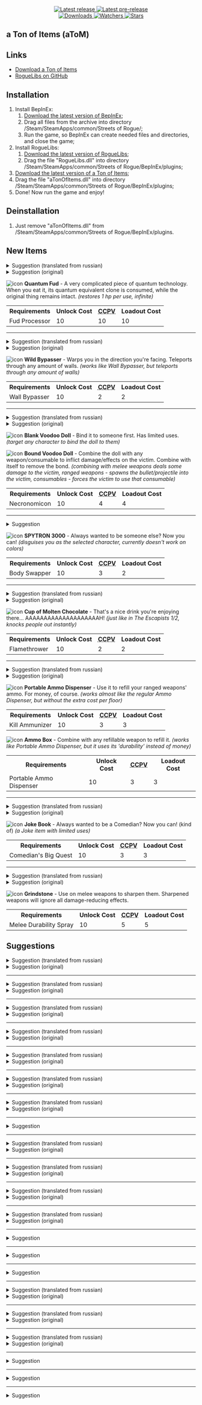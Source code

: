 ﻿<div align="center">
  <p>
    <a href="https://github.com/Abbysssal/aToI/releases/latest">
      <img src="https://img.shields.io/github/v/release/Abbysssal/aToI?label=Latest%20release&style=for-the-badge&logo=github" alt="Latest release"/>
    </a>
    <a href="https://github.com/Abbysssal/aToI/releases">
      <img src="https://img.shields.io/github/v/release/Abbysssal/aToI?include_prereleases&label=Latest%20pre-release&style=for-the-badge&logo=github" alt="Latest pre-release"/>
    </a>
    <br/>
    <a href="https://github.com/Abbysssal/aToI/releases">
      <img src="https://img.shields.io/github/downloads/Abbysssal/aToI/total?label=Downloads&style=for-the-badge" alt="Downloads"/>
    </a>
    <a href="https://github.com/Abbysssal/aToI/subscription">
      <img src="https://img.shields.io/github/watchers/Abbysssal/aToI?color=green&label=Watchers&style=for-the-badge" alt="Watchers"/>
    </a>
    <a href="https://github.com/Abbysssal/aToI/stargazers">
      <img src="https://img.shields.io/github/stars/Abbysssal/aToI?color=green&label=Stars&style=for-the-badge" alt="Stars"/>
    </a>
  </p>
</div>

## a Ton of Items (aToM) ##

## Links ##
*  [Download a Ton of Items](https://github.com/Abbysssal/aToI/releases)
*  [RogueLibs on GitHub](https://github.com/Abbysssal/RogueLibs)

## Installation ##
1.  Install BepInEx:
    1.  [Download the latest version of BepInEx](https://github.com/BepInEx/BepInEx/releases/latest);
    2.  Drag all files from the archive into directory /Steam/SteamApps/common/Streets of Rogue/;
    3.  Run the game, so BepInEx can create needed files and directories, and close the game;
2.  Install RogueLibs:
    1.  [Download the latest version of RogueLibs](https://github.com/Abbysssal/RogueLibs/releases/latest);
    2.  Drag the file "RogueLibs.dll" into directory /Steam/SteamApps/common/Streets of Rogue/BepInEx/plugins;
3.  [Download the latest version of a Ton of Items](https://github.com/Abbysssal/aToI/releases/latest);
4.  Drag the file "aTonOfItems.dll" into directory /Steam/SteamApps/common/Streets of Rogue/BepInEx/plugins;
5.  Done! Now run the game and enjoy!

## Deinstallation ##
1.  Just remove "aTonOfItems.dll" from /Steam/SteamApps/common/Streets of Rogue/BepInEx/plugins.

## New Items ##
<details><summary>Suggestion (translated from russian)</summary>
<blockquote cite="https://discordapp.com/channels/402143558695387144/564721231576694784/731592564486045737"><p>
<span title="бесконечный хавчик, востанавливает 1 хп за прием.">infinite fud, restores 1 hp per use.</span><br/>
<span title="способ получения (если можно) бросить хавчик в огонь.">obtaining method (if possible) throw fud into fire.</span><br/>
<span title="а также он бесконечный :thinkingSmart:">and also it is infininte :thinkingSmart:</span><br/>
<span title="и еще бесконечный он :thinking~1:">and infinite it is :thinking~1:</span><br/>
<span title="попробуешь абба?">give it a try?</span>
</p></blockquote>
<footer>— Milky_Guy#4305, 11.07.2020 19:27, <a href="https://discordapp.com/channels/402143558695387144/564721231576694784/731592564486045737">#sor_chyat (У Старин)</a></footer>
</details>
<details><summary>Suggestion (original)</summary>
<blockquote cite="https://discordapp.com/channels/402143558695387144/564721231576694784/731592564486045737"><p>
<span title="infinite fud, restores 1 hp per use.">бесконечный хавчик, востанавливает 1 хп за прием.</span><br/>
<span title="obtaining method (if possible) throw fud into fire.">способ получения (если можно) бросить хавчик в огонь.</span><br/>
<span title="and also it is infiinte :thinkingSmart:">а также он бесконечный :thinkingSmart:</span><br/>
<span title="and infinite it is :thinking~1:">и еще бесконечный он :thinking~1:</span><br/>
<span title="give it a try?">попробуешь абба?</span>
</p></blockquote>
<footer>— Milky_Guy#4305, 11.07.2020 19:27, <a href="https://discordapp.com/channels/402143558695387144/564721231576694784/731592564486045737">#sor_chyat (У Старин)</a></footer>
</details>

![icon](./img/QuantumFud.png) **Quantum Fud** - A very complicated piece of quantum technology. When you eat it, its quantum equivalent clone is consumed, while the original thing remains intact. *(restores 1 hp per use, infinite)*

<table>
<tr>
  <th>Requirements</th>
  <th>Unlock Cost</th>
  <th><abbr title="Custom Character Point Value">CCPV</abbr></th>
  <th>Loadout Cost</th>
</tr>
<tr>
  <td>Fud Processor</td>
  <td>10</td>
  <td>10</td>
  <td>10</td>
</tr>
</table>

***
<details><summary>Suggestion (translated from russian)</summary>
<blockquote cite="https://discordapp.com/channels/402143558695387144/564721231576694784/731746621917888543"><p>
<span title="Хех">Heh</span><br/>
<span title="Может попробуешь сделать предмет который телепортирует на рандомное короткое расстояние?">Can you try to make an item that teleports on a random distance?</span>
</p></blockquote>
<footer>— Uncertainty#5751, 12.07.20 5:39, <a href="https://discordapp.com/channels/402143558695387144/564721231576694784/731746621917888543">#sor_chyat (У Старин)</a></footer>
</details>
<details><summary>Suggestion (original)</summary>
<blockquote cite="https://discordapp.com/channels/402143558695387144/564721231576694784/731746621917888543"><p>
<span title="Heh">Хех</span><br/>
<span title="Can you try to make an item that teleports on a random distance?">Может попробуешь сделать предмет который телепортирует на рандомное короткое расстояние?</span>
</p></blockquote>
<footer>— Uncertainty#5751, 12.07.20 5:39, <a href="https://discordapp.com/channels/402143558695387144/564721231576694784/731746621917888543">#sor_chyat (У Старин)</a></footer>
</details>

![icon](./img/WildBypasser.png) **Wild Bypasser** - Warps you in the direction you're facing. Teleports through any amount of walls. *(works like Wall Bypasser, but teleports through any amount of walls)*

<table>
<tr>
  <th>Requirements</th>
  <th>Unlock Cost</th>
  <th><abbr title="Custom Character Point Value">CCPV</abbr></th>
  <th>Loadout Cost</th>
</tr>
<tr>
  <td>Wall Bypasser</td>
  <td>10</td>
  <td>2</td>
  <td>2</td>
</tr>
</table>

***
<details><summary>Suggestion (translated from russian)</summary>
<blockquote cite="https://discordapp.com/channels/402143558695387144/564721231576694784/731790468219797574"><p>
<span title="Кукла вуду, чтобы привязать к человеку нужно ударить его, работает как гипноз пришельца, с доступом к инвентарю жертвы">Voodoo doll, to bind it to a character you need to punch them, works like alien's hypnosis, with access to the victim's inventory</span>
</p></blockquote>
<footer>— babzoid1#7584, 12.07.20 8:34, <a href="https://discordapp.com/channels/402143558695387144/564721231576694784/731790468219797574">#sor_chyat (У Старин)</a></footer>
</details>
<details><summary>Suggestion (original)</summary>
<blockquote cite="https://discordapp.com/channels/402143558695387144/564721231576694784/731790468219797574"><p>
<span title="Voodoo doll, to bind it to a character you need to punch them, works like alien's hypnosis, with access to the victim's inventory">Кукла вуду, чтобы привязать к человеку нужно ударить его, работает как гипноз пришельца, с доступом к инвентарю жертвы</span>
</p></blockquote>
<footer>— babzoid1#7584, 12.07.20 8:34, <a href="https://discordapp.com/channels/402143558695387144/564721231576694784/731790468219797574">#sor_chyat (У Старин)</a></footer>
</details>

![icon](./img/VoodooInactive.png) **Blank Voodoo Doll** - Bind it to someone first. Has limited uses. *(target any character to bind the doll to them)*

![icon](./img/Voodoo.png) **Bound Voodoo Doll** - Combine the doll with any weapon/consumable to inflict damage/effects on the victim. Combine with itself to remove the bond. *(combining with melee weapons deals some damage to the victim, ranged weapons - spawns the bullet/projectile into the victim, consumables - forces the victim to use that consumable)*

<table>
<tr>
  <th>Requirements</th>
  <th>Unlock Cost</th>
  <th><abbr title="Custom Character Point Value">CCPV</abbr></th>
  <th>Loadout Cost</th>
</tr>
<tr>
  <td>Necronomicon</td>
  <td>10</td>
  <td>4</td>
  <td>4</td>
</tr>
</table>

***
<details><summary>Suggestion</summary>
<blockquote cite="https://discordapp.com/channels/187414758536773632/453256236461457409/743669131924209685"><p>
<span>/suggest what if there was like a disguise ability. Kinda like the spy's disguise kit from tf2 except you can only disguise as people you are near (its like the hacking tool but instead of hacking things its disguising as things)</span>
</p></blockquote>
<footer>— Dudeguy1#8877, 11.07.2020 2:03, <a href="https://discordapp.com/channels/187414758536773632/453256236461457409/743669131924209685">#💬ideas-discussion✍️ (Streets of Rogue Discord)</a></footer>
</details>

![icon](./img/SPYTRON3000.png) **SPYTRON 3000** - Always wanted to be someone else? Now you can! *(disguises you as the selected character, currently doesn't work on colors)*

<table>
<tr>
  <th>Requirements</th>
  <th>Unlock Cost</th>
  <th><abbr title="Custom Character Point Value">CCPV</abbr></th>
  <th>Loadout Cost</th>
</tr>
<tr>
  <td>Body Swapper</td>
  <td>10</td>
  <td>3</td>
  <td>2</td>
</tr>
</table>

***
<details><summary>Suggestion (translated from russian)</summary>
<blockquote cite="https://discordapp.com/channels/402143558695387144/564721231576694784/731810716201517056"><p>
<span title="сделай стакан горячего шоколада как в зе ескейпитс">make a cup of molten chocolate like in the escapists</span>
</p></blockquote>
<footer>— Milky_Guy#4305, 12.07.20 9:54, <a href="https://discordapp.com/channels/402143558695387144/564721231576694784/731810716201517056">#sor_chyat (У Старин)</a></footer>
</details>
<details><summary>Suggestion (original)</summary>
<blockquote cite="https://discordapp.com/channels/402143558695387144/564721231576694784/731810716201517056"><p>
<span title="make a cup of molten chocolate like in the escapists">сделай стакан горячего шоколада как в зе ескейпитс</span>
</p></blockquote>
<footer>— Milky_Guy#4305, 12.07.20 9:54, <a href="https://discordapp.com/channels/402143558695387144/564721231576694784/731810716201517056">#sor_chyat (У Старин)</a></footer>
</details>

![icon](./img/CupOfMoltenChocolate.png) **Cup of Molten Chocolate** - That's a nice drink you're enjoying there... AAAAAAAAAAAAAAAAAAAAH! *(just like in The Escapists 1/2, knocks people out instantly)*

<table>
<tr>
  <th>Requirements</th>
  <th>Unlock Cost</th>
  <th><abbr title="Custom Character Point Value">CCPV</abbr></th>
  <th>Loadout Cost</th>
</tr>
<tr>
  <td>Flamethrower</td>
  <td>10</td>
  <td>2</td>
  <td>2</td>
</tr>
</table>

***
<details><summary>Suggestion (translated from russian)</summary>
<blockquote cite="https://discordapp.com/channels/402143558695387144/564721231576694784/731831868663660564"><p>
<span title="а как нащёт портативного раздатчика патронов?">what about a portable ammo dispenser?</span>
</p></blockquote>
<footer>— ! Qenapp#2445, 12.07.20 11:18, <a href="https://discordapp.com/channels/402143558695387144/564721231576694784/731831868663660564">#sor_chyat (У Старин)</a></footer>
</details>
<details><summary>Suggestion (original)</summary>
<blockquote cite="https://discordapp.com/channels/402143558695387144/564721231576694784/731831868663660564"><p>
<span title="what about a portable ammo dispenser?">а как нащёт портативного раздатчика патронов?</span>
</p></blockquote>
<footer>— ! Qenapp#2445, 12.07.20 11:18, <a href="https://discordapp.com/channels/402143558695387144/564721231576694784/731831868663660564">#sor_chyat (У Старин)</a></footer>
</details>

![icon](./img/PortableAmmoDispenser.png) **Portable Ammo Dispenser** - Use it to refill your ranged weapons' ammo. For money, of course. *(works almost like the regular Ammo Dispenser, but without the extra cost per floor)*

<table>
<tr>
  <th>Requirements</th>
  <th>Unlock Cost</th>
  <th><abbr title="Custom Character Point Value">CCPV</abbr></th>
  <th>Loadout Cost</th>
</tr>
<tr>
  <td>Kill Ammunizer</td>
  <td>10</td>
  <td>3</td>
  <td>3</td>
</tr>
</table>

![icon](./img/AmmoBox.png) **Ammo Box** - Combine with any refillable weapon to refill it. *(works like Portable Ammo Dispenser, but it uses its 'durability' instead of money)*

<table>
<tr>
  <th>Requirements</th>
  <th>Unlock Cost</th>
  <th><abbr title="Custom Character Point Value">CCPV</abbr></th>
  <th>Loadout Cost</th>
</tr>
<tr>
  <td>Portable Ammo Dispenser</td>
  <td>10</td>
  <td>3</td>
  <td>3</td>
</tr>
</table>

***
<details><summary>Suggestion (translated from russian)</summary>
<blockquote cite="https://discordapp.com/channels/402143558695387144/564721231576694784/731832714831069194"><p>
<span title="тип чтото типа книги которая">something like a book</span><br/>
<span title="улучшает шутки">that upgrades jokes</span><br/>
<span title="и делает">and makes</span><br/>
<span title="их всегда положительными">them always good</span><br/>
<span title="но только 3 раза работает">but works only 3 times</span>
</p></blockquote>
<footer>— Milky_Guy#4305, 12.07.20 11:21, <a href="https://discordapp.com/channels/402143558695387144/564721231576694784/731832714831069194">#sor_chyat (У Старин)</a></footer>
</details>
<details><summary>Suggestion (original)</summary>
<blockquote cite="https://discordapp.com/channels/402143558695387144/564721231576694784/731832714831069194"><p>
<span title="something like a book">тип чтото типа книги которая</span><br/>
<span title="that upgrades jokes">улучшает шутки</span><br/>
<span title="and makes">и делает</span><br/>
<span title="them always good">их всегда положительными</span><br/>
<span title="but works only 3 times">но только 3 раза работает</span>
</p></blockquote>
<footer>— Milky_Guy#4305, 12.07.20 11:21, <a href="https://discordapp.com/channels/402143558695387144/564721231576694784/731832714831069194">#sor_chyat (У Старин)</a></footer>
</details>

![icon](./img/JokeBook.png) **Joke Book** - Always wanted to be a Comedian? Now you can! (kind of) *(a Joke item with limited uses)*

<table>
<tr>
  <th>Requirements</th>
  <th>Unlock Cost</th>
  <th><abbr title="Custom Character Point Value">CCPV</abbr></th>
  <th>Loadout Cost</th>
</tr>
<tr>
  <td>Comedian's Big Quest</td>
  <td>10</td>
  <td>3</td>
  <td>3</td>
</tr>
</table>

***
<details><summary>Suggestion (translated from russian)</summary>
<blockquote cite="https://discordapp.com/channels/402143558695387144/564721231576694784/732512820637204571"><p>
<span title="можно сделать точильный камень который будет делать заточки из предметов">can you make a grindstone that will make shivs from items</span><br/>
<span title="заточка 3 урона и 1 прочность">shiv 3 damage and 1 durability</span>
</p></blockquote>
<footer>— кто-то#6758, 14.07.20 8:24, <a href="https://discordapp.com/channels/402143558695387144/564721231576694784/732512820637204571">#sor_chyat (У Старин)</a></footer>
</details>
<details><summary>Suggestion (original)</summary>
<blockquote cite="https://discordapp.com/channels/402143558695387144/564721231576694784/732512820637204571"><p>
<span title="can you make a grindstone that will make shivs from items">можно сделать точильный камень который будет делать заточки из предметов</span><br/>
<span title="shiv 3 damage and 1 durability">заточка 3 урона и 1 прочность</span>
</p></blockquote>
<footer>— кто-то#6758, 14.07.20 8:24, <a href="https://discordapp.com/channels/402143558695387144/564721231576694784/732512820637204571">#sor_chyat (У Старин)</a></footer>
</details>

![icon](./img/Grindstone.png) **Grindstone** - Use on melee weapons to sharpen them. Sharpened weapons will ignore all damage-reducing effects.

<table>
<tr>
  <th>Requirements</th>
  <th>Unlock Cost</th>
  <th><abbr title="Custom Character Point Value">CCPV</abbr></th>
  <th>Loadout Cost</th>
</tr>
<tr>
  <td>Melee Durability Spray</td>
  <td>10</td>
  <td>5</td>
  <td>5</td>
</tr>
</table>

## Suggestions ##
<details><summary>Suggestion (translated from russian)</summary>
<blockquote cite="https://discordapp.com/channels/402143558695387144/564721231576694784/731834503710113843"><p>
<span title="а че насчет гранат для инопланетных существ.">what about grenades for alien beings.</span><br/>
<span title="ну тип кидаешь и там управление">throw them and there's control</span>
</p></blockquote>
<footer>— Milky_Guy#4305, 12.07.20 11:29, <a href="https://discordapp.com/channels/402143558695387144/564721231576694784/731834503710113843">#sor_chyat (У Старин)</a></footer>
</details>
<details><summary>Suggestion (original)</summary>
<blockquote cite="https://discordapp.com/channels/402143558695387144/564721231576694784/731834503710113843"><p>
<span title="what about grenades for alien beings.">а че насчет гранат для инопланетных существ.</span><br/>
<span title="throw them and there's control">ну тип кидаешь и там управление</span>
</p></blockquote>
<footer>— Milky_Guy#4305, 12.07.20 11:29, <a href="https://discordapp.com/channels/402143558695387144/564721231576694784/731834503710113843">#sor_chyat (У Старин)</a></footer>
</details>

***
<details><summary>Suggestion (translated from russian)</summary>
<blockquote cite="https://discordapp.com/channels/402143558695387144/564721231576694784/731837163041325117"><p>
<span title="раз есть ломатель стекло надо сделать ломатель стен.">if there's a window breaker, then there must be a wall breaker.</span>
</p></blockquote>
<footer>— Milky_Guy#4305, 12.07.20 11:39, <a href="https://discordapp.com/channels/402143558695387144/564721231576694784/731837163041325117">#sor_chyat (У Старин)</a></footer>
</details>
<details><summary>Suggestion (original)</summary>
<blockquote cite="https://discordapp.com/channels/402143558695387144/564721231576694784/731837163041325117"><p>
<span title="if there's a window breaker, then there must be a wall breaker.">раз есть ломатель стекло надо сделать ломатель стен.</span>
</p></blockquote>
<footer>— Milky_Guy#4305, 12.07.20 11:39, <a href="https://discordapp.com/channels/402143558695387144/564721231576694784/731837163041325117">#sor_chyat (У Старин)</a></footer>
</details>

***
<details><summary>Suggestion (translated from russian)</summary>
<blockquote cite="https://discordapp.com/channels/402143558695387144/564721231576694784/731873808901865472"><p>
<span title="сделай еще бесконечную куклу вуду (просто чтоб пофаниться)">make an infinite voodoo doll (just for fun)</span>
</p></blockquote>
<footer>— babzoid1#7584, 12.07.20 14:05, <a href="https://discordapp.com/channels/402143558695387144/564721231576694784/731873808901865472">#sor_chyat (У Старин)</a></footer>
</details>
<details><summary>Suggestion (original)</summary>
<blockquote cite="https://discordapp.com/channels/402143558695387144/564721231576694784/731873808901865472"><p>
<span title="make an infinite voodoo doll (just for fun)">сделай еще бесконечную куклу вуду (просто чтоб пофаниться)</span>
</p></blockquote>
<footer>— babzoid1#7584, 12.07.20 14:05, <a href="https://discordapp.com/channels/402143558695387144/564721231576694784/731873808901865472">#sor_chyat (У Старин)</a></footer>
</details>

***
<details><summary>Suggestion (translated from russian)</summary>
<blockquote cite="https://discordapp.com/channels/402143558695387144/564721231576694784/731933584251682876"><p>
<span title="мда">well</span><br/>
<span title="вы конечно простите">sorry, of course</span><br/>
<span title="но что насчет гранаты">but what about a grenade</span><br/>
<span title="которую когда кидаешь">that when you throw it</span><br/>
<span title="нпс начинают танцевать">npcs start dancing</span>
</p></blockquote>
<footer>— Milky_Guy#4305, 12.07.20 18:02, <a href="https://discordapp.com/channels/402143558695387144/564721231576694784/731933584251682876">#sor_chyat (У Старин)</a></footer>
</details>
<details><summary>Suggestion (original)</summary>
<blockquote cite="https://discordapp.com/channels/402143558695387144/564721231576694784/731933584251682876"><p>
<span title="well">мда</span><br/>
<span title="sorry, of course">вы конечно простите</span><br/>
<span title="but what about a grenade">но что насчет гранаты</span><br/>
<span title="that when you throw it">которую когда кидаешь</span><br/>
<span title="npcs start dancing">нпс начинают танцевать</span>
</p></blockquote>
<footer>— Milky_Guy#4305, 12.07.20 18:02, <a href="https://discordapp.com/channels/402143558695387144/564721231576694784/731933584251682876">#sor_chyat (У Старин)</a></footer>
</details>

***
<details><summary>Suggestion (translated from russian)</summary>
<blockquote cite="https://discordapp.com/channels/402143558695387144/564721231576694784/731936810451730452"><p>
<span title="Старый телефон, через который можно вызвать робота убийцу на человека">Old phone, using which you can call a killer robot on a person</span><br/>
<span title="И черный телефон, через который можно вызвать ассасинов на чкловека">And black phone, using which you can call assassins on a person</span><br/>
<span title="(Звонки платные)">(Paid calls)</span><br/>
<span title="Ну или один телефон, через который можно вызвать ментов, ассасинов, робота, друзей, путан, за соотв. плату">Or just one phone, using which you can call the cops, assasins, robot, friends, hookers, for an appropriate cost</span>
</p></blockquote>
<footer>— babzoid1#7584, 12.07.20 18:15, <a href="https://discordapp.com/channels/402143558695387144/564721231576694784/731936810451730452">#sor_chyat (У Старин)</a></footer>
</details>
<details><summary>Suggestion (original)</summary>
<blockquote cite="https://discordapp.com/channels/402143558695387144/564721231576694784/731936810451730452"><p>
<span title="Old phone, using which you can call a killer robot on a person">Старый телефон, через который можно вызвать робота убийцу на человека</span><br/>
<span title="And black phone, using which you can call assassins on a person">И черный телефон, через который можно вызвать ассасинов на чкловека</span><br/>
<span title="(Paid calls)">(Звонки платные)</span><br/>
<span title="Or just one phone, using which you can call the cops, assasins, robot, friends, hookers, for an appropriate cost">Ну или один телефон, через который можно вызвать ментов, ассасинов, робота, друзей, путан, за соотв. плату</span>
</p></blockquote>
<footer>— babzoid1#7584, 12.07.20 18:15, <a href="https://discordapp.com/channels/402143558695387144/564721231576694784/731936810451730452">#sor_chyat (У Старин)</a></footer>
</details>

***
<details><summary>Suggestion (translated from russian)</summary>
<blockquote cite="https://discordapp.com/channels/402143558695387144/564721231576694784/732278661612437545"><p>
<span title="хм">hm</span><br/>
<span title="а че насчет зомби гранаты">what about a zombie grenade</span><br/>
<span title="которая наносит эффект зомбирования">that inflicts zombie effect</span><br/>
<span title="на всех">on everyone</span><br/>
<span title="кто в дистанции">in range</span><br/>
<span title="тип урон чтобы убило или наоборот">so that the damage kills npcs</span><br/>
<span title="и потом в зомби">and turns them into zombies</span><br/>
<span title="также можно использовать как эффект">also can be used as an effect</span><br/>
<span title="для той штуки">for that thing</span><br/>
<span title="которая типа вентиляция">that is like a ventilation</span><br/>
<span title="но в этом случаее онли эффект зомбирования">but in that case only zombification effect</span>
</p></blockquote>
<footer>— Milky_Guy#4305, 13.07.20 16:53, <a href="https://discordapp.com/channels/402143558695387144/564721231576694784/732278661612437545">#sor_chyat (У Старин)</a></footer>
</details>
<details><summary>Suggestion (original)</summary>
<blockquote cite="https://discordapp.com/channels/402143558695387144/564721231576694784/732278661612437545"><p>
<span title="hm">хм</span><br/>
<span title="what about a zombie grenade">а че насчет зомби гранаты</span><br/>
<span title="that inflicts zombie effect">которая наносит эффект зомбирования</span><br/>
<span title="on everyone">на всех</span><br/>
<span title="in range">кто в дистанции</span><br/>
<span title="so that the damage kills npcs">тип урон чтобы убило или наоборот</span><br/>
<span title="and turns them into zombies">и потом в зомби</span><br/>
<span title="also can be used as an effect">также можно использовать как эффект</span><br/>
<span title="for that thing">для той штуки</span><br/>
<span title="that is like a ventilation">которая типа вентиляция</span><br/>
<span title="but in that case only zombification effect">но в этом случаее онли эффект зомбирования</span>
</p></blockquote>
<footer>— Milky_Guy#4305, 13.07.20 16:53, <a href="https://discordapp.com/channels/402143558695387144/564721231576694784/732278661612437545">#sor_chyat (У Старин)</a></footer>
</details>

***
<details><summary>Suggestion (translated from russian)</summary>
<blockquote cite="https://discordapp.com/channels/402143558695387144/564721231576694784/732289898173825124"><p>
<span title="Предмет: удаленный контроллер (выглядит как геймпад иксбокса), призывается к человеку, как кукла вуду, позволяет управлять человеком  ака гипноз пришельца (одноразовый)">Item: remote controller (looks like xbox gamepad), is used on npc, just like voodoo doll, allows you to control that character aka alien's hypnosis (one-use)</span>
</p></blockquote>
<footer>— babzoid1#7584, 13.07.20 17:31, <a href="https://discordapp.com/channels/402143558695387144/564721231576694784/732289898173825124">#sor_chyat (У Старин)</a></footer>
</details>
<details><summary>Suggestion (original)</summary>
<blockquote cite="https://discordapp.com/channels/402143558695387144/564721231576694784/732289898173825124"><p>
<span title="Item: remote controller (looks like xbox gamepad), is used on npc, just like voodoo doll, allows you to control that character aka alien's hypnosis (one-use)">Предмет: удаленный контроллер (выглядит как геймпад иксбокса), призывается к человеку, как кукла вуду, позволяет управлять человеком  ака гипноз пришельца (одноразовый)</span>
</p></blockquote>
<footer>— babzoid1#7584, 13.07.20 17:31, <a href="https://discordapp.com/channels/402143558695387144/564721231576694784/732289898173825124">#sor_chyat (У Старин)</a></footer>
</details>

***
<details><summary>Suggestion</summary>
<blockquote cite="https://discordapp.com/channels/187414758536773632/187611778157379584/732427893518499920"><p>
<span>Coconut, which you can eat to heal or throw at people</span>
</p></blockquote>
<footer>— Argonaut#9174, 13.07.20 2:46, <a href="https://discordapp.com/channels/187414758536773632/187611778157379584/732427893518499920">#💬ideas-discussion✍️ (Streets of Rogue Discord)</a></footer>
</details>

***
<details><summary>Suggestion (translated from russian)</summary>
<blockquote cite="https://discordapp.com/channels/402143558695387144/564721231576694784/732489758122573889"><p>
<span title="кнопка, которая позволяет нанести удар ракетой (1-3)">a button, that allows you to summon rockets (1-3)</span><br/>
<span title="в указанное место">at the specified place</span>
</p></blockquote>
<footer>— babzoid1#7584, 14.07.20 6:52, <a href="https://discordapp.com/channels/402143558695387144/564721231576694784/732489758122573889">#sor_chyat (У Старин)</a></footer>
</details>
<details><summary>Suggestion (original)</summary>
<blockquote cite="https://discordapp.com/channels/402143558695387144/564721231576694784/732489758122573889"><p>
<span title="a button, that allows you to summon rockets (1-3)">кнопка, которая позволяет нанести удар ракетой (1-3)</span><br/>
<span title="at the specified place">в указанное место</span>
</p></blockquote>
<footer>— babzoid1#7584, 14.07.20 6:52, <a href="https://discordapp.com/channels/402143558695387144/564721231576694784/732489758122573889">#sor_chyat (У Старин)</a></footer>
</details>

***
<details><summary>Suggestion (translated from russian)</summary>
<blockquote cite="https://discordapp.com/channels/402143558695387144/564721231576694784/732505628291104778"><p>
<span title="бля такая идея">fuck, such an idea</span><br/>
<span title="раньше в цервкях или что то типа этого">before in churches or something like that</span><br/>
<span title="альтарь стаял">there was an altar</span><br/>
<span title="я так и непонял то он делла">I still don't understand what it was supposed to do</span><br/>
<span title="но пусть это будет альтернативный канибализм">but let it be an alternative to cannibanilsm</span><br/>
<span title="тип на альтарь нажимаешь в инвентаре">like, press on the altar in inventory</span><br/>
<span title="и выбираешь труп">and select a body</span><br/>
<span title="и после съедения востанавливается хп">and after eating you restore hp</span>
</p></blockquote>
<footer>— Milky_Guy#4305, 14.07.20 7:55, <a href="https://discordapp.com/channels/402143558695387144/564721231576694784/732505628291104778">#sor_chyat (У Старин)</a></footer>
</details>
<details><summary>Suggestion (original)</summary>
<blockquote cite="https://discordapp.com/channels/402143558695387144/564721231576694784/732505628291104778"><p>
<span title="fuck, such an idea">бля такая идея</span><br/>
<span title="before in churches or something like that">раньше в цервкях или что то типа этого</span><br/>
<span title="there was an altar">альтарь стаял</span><br/>
<span title="I still don't understand what it was supposed to do">я так и непонял то он делла</span><br/>
<span title="but let it be an alternative to cannibanilsm">но пусть это будет альтернативный канибализм</span><br/>
<span title="like, press on the altar in inventory">тип на альтарь нажимаешь в инвентаре</span><br/>
<span title="and select a body">и выбираешь труп</span><br/>
<span title="and after eating you restore hp">и после съедения востанавливается хп</span>
</p></blockquote>
<footer>— Milky_Guy#4305, 14.07.20 7:55, <a href="https://discordapp.com/channels/402143558695387144/564721231576694784/732505628291104778">#sor_chyat (У Старин)</a></footer>
</details>

***
<details><summary>Suggestion (translated from russian)</summary>
<blockquote cite="https://discordapp.com/channels/402143558695387144/564721231576694784/732511902168514590"><p>
<span title="идея для предмета ритуальный кинжал будет чинится либо личить игрока если им убить кого-то">item idea ritual dagger that will repair itself or heal the player when used to kill someone</span>
</p></blockquote>
<footer>— кто-то#6758, 14.07.20 8:20, <a href="https://discordapp.com/channels/402143558695387144/564721231576694784/732511902168514590">#sor_chyat (У Старин)</a></footer>
</details>
<details><summary>Suggestion (original)</summary>
<blockquote cite="https://discordapp.com/channels/402143558695387144/564721231576694784/732511902168514590"><p>
<span title="item idea ritual dagger that will repair itself or heal the player when used to kill someone">идея для предмета ритуальный кинжал будет чинится либо личить игрока если им убить кого-то</span>
</p></blockquote>
<footer>— кто-то#6758, 14.07.20 8:20, <a href="https://discordapp.com/channels/402143558695387144/564721231576694784/732511902168514590">#sor_chyat (У Старин)</a></footer>
</details>

***
<details><summary>Suggestion (translated from russian)</summary>
<blockquote cite="https://discordapp.com/channels/402143558695387144/564721231576694784/733430331927036057"><p>
<span title="В игре ведь есть возможность заставить игрока терять опыт (перк "Закон").  Предлагаю добавить вещи, позволяющие этот опыт тратить для разных магических эффектов.">It is possible to make the player lose experience (trait "I am the Law"). I'm suggesting to add items, that allow to spend experience for some magical effects.</span><br/>
<span title="* Волшебная обойма для огнестрельного оружия, которая, будучи присоединенной к оружию, если патроны кончаются, полностью восстанавливает боезапас, но тратит на это опыт. ">* Magical Magazine for firearms, that when attached to a weapon, if you run out of bullets, it will fully refill ammo, but will consume some XP.</span><br/>
<span title="* Волшебная шляпа, позволяющая класть в нее вещь и доставать оттуда ее копии в обмен на опыт, количество которого зависит от цены вещи.">* Magical Hat, that allows you to put an item inside of it and get its copy in exchange for XP, the amount depends on the item cost.</span><br/>
<span title="* Бесконечная магическая бутылка алкоголя. Поскольку алкоголь в игре имеет исцеляющий эффект, она будет лечить персонажа, но, опять-таки, тратить его опыт на создание этого алкоголя.">* Infinite Magical Alcohol Drink. Because alcohol in game has healing properties, it will heal the player, but it will consume some XP in order to make that alcohol.</span><br/>
<span title="* Свиток зачарования оружия ближнего боя. Ближнебойное оружие, на который его применили, вместо прочности расходует пропорциональное количество опыта. А еще бьет призраков, поскольку оно становится волшебным.">* Scroll to enchant melee weapons. Melee weapons with this enchantment, instead of their durability, will spend the player's XP. Also can hit ghosts, because it's Magic!</span><br/>
<span title="* Книга истинного воскрешения. Воскрешает мертвых без превращения в зомби, будучи примененной над трупом. Тратит опыт игрока пропорционально количеству здоровья у воскрешенного. А еще улучшается отношение воскрешенного к игроку - нейтралы и ниже становятся Friendly, а остальные начинают относиться к персонажу на один пункт лучше, чем относились до смерти.">* Book of the True Ressurection. Ressurects the dead without turning them into zombies. Uses the player's XP proportionally to the revivee's health. And also increases revivee's opinion to the player - neutrals and below become "Friendly", others' opinion increases by 1 stage than it was before their death.</span><br/>
<span title="* Мантия мага. Сильно снижает получаемый урон, но при этом при получении урона тратит опыт.">* Mage Mantle. Significantly decreases received damage, but when damaged uses XP.</span>
</p></blockquote>
<footer>— ComputerHamster#4423, 16.07.20 21:10, <a href="https://discordapp.com/channels/402143558695387144/564721231576694784/733430331927036057">#sor_chyat (У Старин)</a></footer>
</details>
<details><summary>Suggestion (original)</summary>
<blockquote cite="https://discordapp.com/channels/402143558695387144/564721231576694784/733430331927036057"><p>
<span title="It is possible to make the player lose experience (trait "I am the Law"). I'm suggesting to add items, that allow to spend experience for some magical effects.">В игре ведь есть возможность заставить игрока терять опыт (перк "Закон").  Предлагаю добавить вещи, позволяющие этот опыт тратить для разных магических эффектов.</span><br/>
<span title="* Magical Magazine for firearms, that when attached to a weapon, if you run out of bullets, it will fully refill ammo, but will consume some XP.">* Волшебная обойма для огнестрельного оружия, которая, будучи присоединенной к оружию, если патроны кончаются, полностью восстанавливает боезапас, но тратит на это опыт. </span><br/>
<span title="* Magical Hat, that allows you to put an item inside of it and get its copy in exchange for XP, the amount depends on the item cost.">* Волшебная шляпа, позволяющая класть в нее вещь и доставать оттуда ее копии в обмен на опыт, количество которого зависит от цены вещи.</span><br/>
<span title="* Infinite Magical Alcohol Drink. Because alcohol in game has healing properties, it will heal the player, but it will consume some XP in order to make that alcohol.">* Бесконечная магическая бутылка алкоголя. Поскольку алкоголь в игре имеет исцеляющий эффект, она будет лечить персонажа, но, опять-таки, тратить его опыт на создание этого алкоголя.</span><br/>
<span title="* Scroll to enchant melee weapons. Melee weapons with this enchantment, instead of their durability, will spend the player's XP. Also can hit ghosts, because it's Magic!">* Свиток зачарования оружия ближнего боя. Ближнебойное оружие, на который его применили, вместо прочности расходует пропорциональное количество опыта. А еще бьет призраков, поскольку оно становится волшебным.</span><br/>
<span title="* Book of the True Ressurection. Ressurects the dead without turning them into zombies. Uses the player's XP proportionally to the revivee's health. And also increases revivee's opinion to the player - neutrals and below become "Friendly", others' opinion increases by 1 stage than it was before their death.">* Книга истинного воскрешения. Воскрешает мертвых без превращения в зомби, будучи примененной над трупом. Тратит опыт игрока пропорционально количеству здоровья у воскрешенного. А еще улучшается отношение воскрешенного к игроку - нейтралы и ниже становятся Friendly, а остальные начинают относиться к персонажу на один пункт лучше, чем относились до смерти.</span><br/>
<span title="* Mage Mantle. Significantly decreases received damage, but when damaged uses XP.">* Мантия мага. Сильно снижает получаемый урон, но при этом при получении урона тратит опыт.</span>
</p></blockquote>
<footer>— ComputerHamster#4423, 16.07.20 21:10, <a href="https://discordapp.com/channels/402143558695387144/564721231576694784/733430331927036057">#sor_chyat (У Старин)</a></footer>
</details>

***
<details><summary>Suggestion</summary>
<blockquote cite="https://discordapp.com/channels/187414758536773632/187611778157379584/733683396999380993"><p>
<span>Here's a new item idea: The Portable Anvil! It lets you get your melee weapons to 150 durability with it in your inventory when you collect duplicates, instead of the max 100.</span>
</p></blockquote>
<footer>— Charlie 8-bit My Finger!#3458, 17.07.2020 13:55, <a href="https://discordapp.com/channels/187414758536773632/187611778157379584/733683396999380993">#💬ideas-discussion✍️ (Streets of Rogue Discord)</a></footer>
</details>

***
<details><summary>Suggestion</summary>
<blockquote cite="https://discordapp.com/channels/187414758536773632/433748059172896769/733721758548361256"><p>
<span>ok what about a item taht lets you do the werewolf lunge?</span><br/>
<span>like a "combat guide"</span>
</p></blockquote>
<footer>— GenEric#1897, 17.07.2020 16:28, <a href="https://discordapp.com/channels/187414758536773632/433748059172896769/733721758548361256">#💬modding🔧 (Streets of Rogue Discord)</a></footer>
</details>

***
<details><summary>Suggestion</summary>
<blockquote cite="https://discordapp.com/channels/187414758536773632/433748059172896769/733737023268978739"><p>
<span>zip tie, basically the cops handcuffs</span>
</p></blockquote>
<footer>— Dudeguy1#8877, 17.07.2020 17:28, <a href="https://discordapp.com/channels/187414758536773632/433748059172896769/733737023268978739">#💬modding🔧 (Streets of Rogue Discord)</a></footer>
</details>

***
<details><summary>Suggestion (translated from russian)</summary>
<blockquote cite="https://discordapp.com/channels/402143558695387144/564721231576694784/734010177337950288"><p>
<span title="А как насчёт гранаты/флешки, которая будет прверащать близжайших/выбранного робота в союзника, даже если он будет враждебным (не считая робота-убийцу)">What about a grenade/usb, that will make nearby/selected robot alligned, even if they are hostile (except for the killer robot)</span>
</p></blockquote>
<footer>— Rauch#3108, 18.07.2020 11:34, <a href="https://discordapp.com/channels/402143558695387144/564721231576694784/734010177337950288">#sor_chyat (У Старин)</a></footer>
</details>
<details><summary>Suggestion (original)</summary>
<blockquote cite="https://discordapp.com/channels/402143558695387144/564721231576694784/734010177337950288"><p>
<span title="What about a grenade/usb, that will make nearby/selected robot alligned, even if they are hostile (except for the killer robot)">А как насчёт гранаты/флешки, которая будет прверащать близжайших/выбранного робота в союзника, даже если он будет враждебным (не считая робота-убийцу)</span>
</p></blockquote>
<footer>— Rauch#3108, 18.07.2020 11:34, <a href="https://discordapp.com/channels/402143558695387144/564721231576694784/734010177337950288">#sor_chyat (У Старин)</a></footer>
</details>

***
<details><summary>Suggestion (translated from russian)</summary>
<blockquote cite="https://discordapp.com/channels/402143558695387144/564721231576694784/734028268008898650"><p>
<span title="Покебол. С помощью него с некоторым шансом можно сделать случайного человека союзником, но он будет маленьким, как разъяренная горилла из бочки(или оборотень)">Pokeball. With some chance you can make someone alligned, but they will be small, like a gorilla from the barrel(or a shapeshifter)</span>
</p></blockquote>
<footer>— babzoid1#7584, 18.07.20 12:46, <a href="https://discordapp.com/channels/402143558695387144/564721231576694784/734028268008898650">#sor_chyat (У Старин)</a></footer>
</details>
<details><summary>Suggestion (original)</summary>
<blockquote cite="https://discordapp.com/channels/402143558695387144/564721231576694784/734028268008898650"><p>
<span title="Pokeball. With some chance you can make someone alligned, but they will be small, like a gorilla from the barrel(or a shapeshifter)">Покебол. С помощью него с некоторым шансом можно сделать случайного человека союзником, но он будет маленьким, как разъяренная горилла из бочки(или оборотень)</span>
</p></blockquote>
<footer>— babzoid1#7584, 18.07.20 12:46, <a href="https://discordapp.com/channels/402143558695387144/564721231576694784/734028268008898650">#sor_chyat (У Старин)</a></footer>
</details>

***
<details><summary>Suggestion (translated from russian)</summary>
<blockquote cite="https://discordapp.com/channels/402143558695387144/564721231576694784/734309380475977753"><p>
<span title="идея для способности">ability idea</span><br/>
<span title="наркоторговец">drug dealer</span><br/>
<span title="на пкм с зарядкой и уроном как у зомби полож. эффект">on rmb with charge and damage like zombie positive effect</span><br/>
<span title="типо -5 хп но +сила">like -5 hp but +strength</span>
</p></blockquote>
<footer>— кто-то#6758, 19.07.2020 7:23, <a href="https://discordapp.com/channels/402143558695387144/564721231576694784/734309380475977753">#sor_chyat (У Старин)</a></footer>
</details>
<details><summary>Suggestion (original)</summary>
<blockquote cite="https://discordapp.com/channels/402143558695387144/564721231576694784/734309380475977753"><p>
<span title="ability idea">идея для способности</span><br/>
<span title="drug dealer">наркоторговец</span><br/>
<span title="on rmb with charge and damage like zombie positive effect">на пкм с зарядкой и уроном как у зомби полож. эффект</span><br/>
<span title="like -5 hp but +strength">типо -5 хп но +сила</span>
</p></blockquote>
<footer>— кто-то#6758, 19.07.2020 7:23, <a href="https://discordapp.com/channels/402143558695387144/564721231576694784/734309380475977753">#sor_chyat (У Старин)</a></footer>
</details>

***
<details><summary>Suggestion</summary>
<blockquote cite="https://discordapp.com/channels/187414758536773632/433748059172896769/737184628540178442"><p>
<span>@Abbysssal you already have one Tf2 refrence in your mod pack, so I propose another one: the piss jar. Throw it down, and when it shatters everyone in a large radius runs away as far as they can from the splatter site. If thrown in property someone owns, that NPC prioritized running over being hostile.</span>
</p></blockquote>
<footer>— Dapper Gentleman#5990, 27.07.20 5:48, <a href="https://discordapp.com/channels/187414758536773632/433748059172896769/737184628540178442">#💬modding🔧 (Streets of Rogue Discord)</a></footer>
</details>

***
<details><summary>Suggestion</summary>
<blockquote cite="https://discordapp.com/channels/187414758536773632/187611778157379584/738159339969445908"><p>
<span>how about a rock proccessor? Insert almost any item and turn it into a rock?</span>
</p></blockquote>
<footer>— Ruby the Phoenix#4621, 29.07.20 22:21, <a href="https://discordapp.com/channels/187414758536773632/187611778157379584/738159339969445908">#💬ideas-discussion✍️ (Streets of Rogue Discord)</a></footer>
</details>

***
<details><summary>Suggestion</summary>
<blockquote cite="https://discordapp.com/channels/187414758536773632/187611778157379584/739663881303097354"><p>
<span>my suggestions for new items:</span><br/>
<span>mighty sword: </span><br/>
<span>desc: look guys its the [Excalibur Bootleg blade of the Resistence]</span><br/>
<span>how to get: get it bia diping a sword in the fountain</span><br/>
<span>what it does: like a sword but it does 17 damage and can hit ghost also it shines (and when you name it in the chat the text of the name apears orange)</span><br/>
<span>polymorph book:</span><br/>
<span>desc: ever wanted to become a powerfull creature at the cost of you sanity? no? well then just use it on you enemies!</span><br/>
<span>how to get:same as other items (expensive)</span><br/>
<span>what it does:</span><br/>
<span>-on enemy: it becomes a werewolf,gorilla,or vampire and gives enraged (gets consumed after 1 use)</span><br/>
<span>-on you: transforms you in a vampire gorilla, or vampire for 25 seconds (it gets consumed after 1 use)</span><br/>
<span>unholy-begone book:</span><br/>
<span>desc: an autografiet vercion of the literature clasic "ghost gibbers" its a silver medal hit!</span><br/>
<span>how to get:same as normal items (regular price)</span><br/>
<span>what it does: it kills undead creatures on screen it also hurts you a little if yo are undead (1/4 of you heath)(consumed after one use)</span><br/>
<span>DEATH DIARY</span><br/>
<span>desc:its writen in ALL CAPS seems like someone was serius.</span><br/>
<span>how to get:same as normal(REALLLY EXPENSIVE)</span><br/>
<span>WHAT IT DOES: when activated it higlights all of the npc on screen click on the one that you want to elimonate if theres epople of the same class as him they will also be gibbed if oyu are of the same class you will be gibbed an "genocide" will apears as couse of dead(consumed after one use).</span><br/>
<span>stone to live book (for dummies)</span><br/>
<span>how to get:like normal items </span><br/>
<span>what it does: transforms stones into meatballs,teh second effect is special first we gotta talk about...</span><br/>
<span>objets:</span><br/>
<span>historic statue:</span><br/>
<span>where it is?:in the parks,laboratories and even museums</span><br/>
<span>what it does: nothing just chiling.</span><br/>
<span>when iteracted with the stone to live book: it becomes a loyal "warrior" (just a cannibal with some meele weapons)</span><br/>
<span>gorilla statue:</span><br/>
<span>where it is?: like the statue but more rare it spawns in caves,museums and zoos</span><br/>
<span> what its does: being a piece of art that i want to have as a plush</span><br/>
<span>when interacted with stone to live book: it becomes a loyal gorilla</span><br/>
<span>(class name) figurine:</span><br/>
<span>desc: a piece of ancient art....or maybe just a colecsionist toy.</span><br/>
<span>how to get: random loot item </span><br/>
<span>what it does: you can sell it to scientist and hackers for a 50 of gold </span><br/>
<span>when interacted with stone to live book:you get a mini vercion of the npc as a weak follower</span><br/>
<span>lastly: meatball</span><br/>
<span>desc: tastes like mind screw</span><br/>
<span>how to get:use the stone to live in a rock</span><br/>
<span>what it does:gives 15+ hp</span><br/>
<span>thats it</span><br/>
<span>thanks for listening</span>
</p></blockquote>
<footer>— GenEric#1897, 03.08.2020 2:00, <a href="https://discordapp.com/channels/187414758536773632/187611778157379584/739663881303097354">#💬ideas-discussion✍️ (Streets of Rogue Discord)</a></footer>
</details>






















